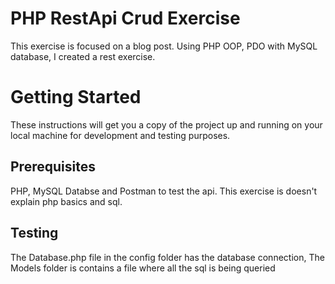 # PHP RestApi Crud Exercise
This exercise is focused on a blog post. Using PHP OOP, PDO with MySQL database, I created a rest exercise.

# Getting Started
These instructions will get you a copy of the project up and running on your local machine for development and testing purposes.

## Prerequisites
PHP, MySQL Databse and Postman to test the api.
This exercise is doesn't explain php basics and sql.

## Testing
The Database.php file in the config folder has the database connection, 
The Models folder is contains a file where all the sql is being queried
